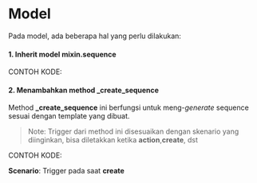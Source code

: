 # Model

Pada model, ada beberapa hal yang perlu dilakukan:

<script
  type="text/javascript"
  src="https://cdn.jsdelivr.net/npm/gist-embed@1.0.4/dist/gist-embed.min.js"
></script>

#### 1. Inherit model mixin.sequence

CONTOH KODE:

<code data-gist-id="1db60e9542024fbf3b26480ae11df29e" data-gist-highlight-line="4" data-gist-line="9-15"></code>

#### 2. Menambahkan method **_create_sequence**

Method **_create_sequence** ini berfungsi untuk meng-*generate* sequence sesuai dengan template yang dibuat. <br/>

> Note:
> Trigger dari method ini disesuaikan dengan skenario yang diinginkan, bisa diletakkan ketika **action**,**create**, dst

CONTOH KODE:

**Scenario**: Trigger pada saat **create**

<code data-gist-id="1db60e9542024fbf3b26480ae11df29e" data-gist-highlight-line="5,8" data-gist-line="174-184"></code>

